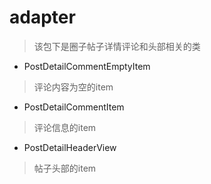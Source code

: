 # adapter
> 该包下是圈子帖子详情评论和头部相关的类

- PostDetailCommentEmptyItem
> 评论内容为空的item

- PostDetailCommentItem
> 评论信息的item

- PostDetailHeaderView
> 帖子头部的item
